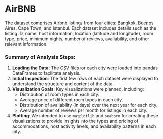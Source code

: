 # AirBNB
The dataset comprises Airbnb listings from four cities: Bangkok, Buenos Aires, Cape Town, and Istanbul. Each dataset includes details such as the listing ID, name, host information, location (latitude and longitude), room type, price, minimum nights, number of reviews, availability, and other relevant information.

### Summary of Analysis Steps:
1. **Loading the Data**: The CSV files for each city were loaded into pandas DataFrames to facilitate analysis.
2. **Initial Inspection**: The first few rows of each dataset were displayed to understand the structure and content of the data.
3. **Visualization Goals**: Key visualizations were planned, including:
    - Distribution of room types in each city.
    - Average price of different room types in each city.
    - Distribution of availability (in days) over the next year for each city.
    - Average number of reviews per month for listings in each city.
4. **Plotting**: We intended to use `matplotlib` and `seaborn` for creating these visualizations to provide insights into the types and pricing of accommodations, host activity levels, and availability patterns in each city.

